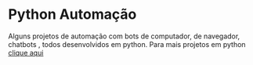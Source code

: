 # Python Automação
 Alguns projetos de automação com bots de computador, de navegador, chatbots , todos desenvolvidos em python.
 Para mais projetos em python [clique aqui](Gabriel-Ribeiro-Barbosa/Atividades_Python)

